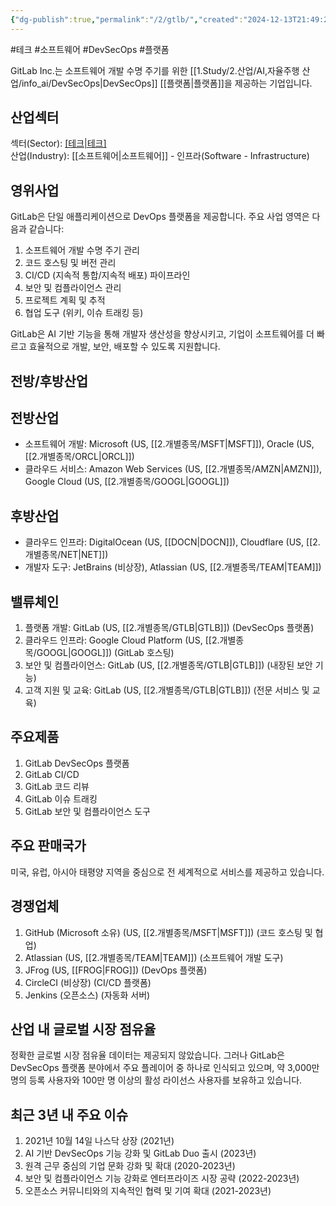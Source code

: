 ```yaml
---
{"dg-publish":true,"permalink":"/2/gtlb/","created":"2024-12-13T21:49:20.980+09:00","updated":"2025-07-29T21:37:04.712+09:00"}
---
```


#테크 #소프트웨어 #DevSecOps #플랫폼


GitLab Inc.는 소프트웨어 개발 수명 주기를 위한 [[1.Study/2.산업/AI,자율주행 산업/info_ai/DevSecOps\|DevSecOps]] [[플랫폼\|플랫폼]]을 제공하는 기업입니다.

## 산업섹터

섹터(Sector): [[테크\|테크]](Technology)  
산업(Industry): [[소프트웨어\|소프트웨어]] - 인프라(Software - Infrastructure)

## 영위사업

GitLab은 단일 애플리케이션으로 DevOps 플랫폼을 제공합니다. 주요 사업 영역은 다음과 같습니다:

1. 소프트웨어 개발 수명 주기 관리
2. 코드 호스팅 및 버전 관리
3. CI/CD (지속적 통합/지속적 배포) 파이프라인
4. 보안 및 컴플라이언스 관리
5. 프로젝트 계획 및 추적
6. 협업 도구 (위키, 이슈 트래킹 등)

GitLab은 AI 기반 기능을 통해 개발자 생산성을 향상시키고, 기업이 소프트웨어를 더 빠르고 효율적으로 개발, 보안, 배포할 수 있도록 지원합니다.

## 전방/후방산업

## 전방산업

- 소프트웨어 개발: Microsoft (US, [[2.개별종목/MSFT\|MSFT]]), Oracle (US, [[2.개별종목/ORCL\|ORCL]])
- 클라우드 서비스: Amazon Web Services (US, [[2.개별종목/AMZN\|AMZN]]), Google Cloud (US, [[2.개별종목/GOOGL\|GOOGL]])

## 후방산업

- 클라우드 인프라: DigitalOcean (US, [[DOCN\|DOCN]]), Cloudflare (US, [[2.개별종목/NET\|NET]])
- 개발자 도구: JetBrains (비상장), Atlassian (US, [[2.개별종목/TEAM\|TEAM]])

## 밸류체인

1. 플랫폼 개발: GitLab (US, [[2.개별종목/GTLB\|GTLB]]) (DevSecOps 플랫폼)
2. 클라우드 인프라: Google Cloud Platform (US, [[2.개별종목/GOOGL\|GOOGL]]) (GitLab 호스팅)
3. 보안 및 컴플라이언스: GitLab (US, [[2.개별종목/GTLB\|GTLB]]) (내장된 보안 기능)
4. 고객 지원 및 교육: GitLab (US, [[2.개별종목/GTLB\|GTLB]]) (전문 서비스 및 교육)

## 주요제품

1. GitLab DevSecOps 플랫폼
2. GitLab CI/CD
3. GitLab 코드 리뷰
4. GitLab 이슈 트래킹
5. GitLab 보안 및 컴플라이언스 도구

## 주요 판매국가

미국, 유럽, 아시아 태평양 지역을 중심으로 전 세계적으로 서비스를 제공하고 있습니다.

## 경쟁업체

1. GitHub (Microsoft 소유) (US, [[2.개별종목/MSFT\|MSFT]]) (코드 호스팅 및 협업)
2. Atlassian (US, [[2.개별종목/TEAM\|TEAM]]) (소프트웨어 개발 도구)
3. JFrog (US, [[FROG\|FROG]]) (DevOps 플랫폼)
4. CircleCI (비상장) (CI/CD 플랫폼)
5. Jenkins (오픈소스) (자동화 서버)

## 산업 내 글로벌 시장 점유율

정확한 글로벌 시장 점유율 데이터는 제공되지 않았습니다. 그러나 GitLab은 DevSecOps 플랫폼 분야에서 주요 플레이어 중 하나로 인식되고 있으며, 약 3,000만 명의 등록 사용자와 100만 명 이상의 활성 라이선스 사용자를 보유하고 있습니다.

## 최근 3년 내 주요 이슈

1. 2021년 10월 14일 나스닥 상장 (2021년)
2. AI 기반 DevSecOps 기능 강화 및 GitLab Duo 출시 (2023년)
3. 원격 근무 중심의 기업 문화 강화 및 확대 (2020-2023년)
4. 보안 및 컴플라이언스 기능 강화로 엔터프라이즈 시장 공략 (2022-2023년)
5. 오픈소스 커뮤니티와의 지속적인 협력 및 기여 확대 (2021-2023년)